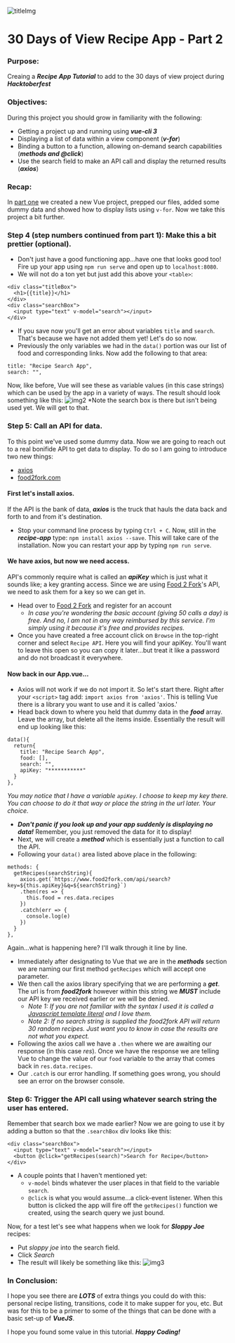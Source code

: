 ![titleImg](https://github.com/markrmessmore/Day8-Recipe-Search-App-Part1/blob/master/images/3.jpg?raw=true)

# 30 Days of View Recipe App - Part 2

### Purpose:
Creaing a ***Recipe App Tutorial*** to add to the 30 days of view project during ***Hacktoberfest***

### Objectives:
During this project you should grow in familiarity with the following:
* Getting a project up and running using ***vue-cli 3***
* Displaying a list of data within a view component (***v-for***)
* Binding a button to a function, allowing on-demand search capabilities (***methods and @click***)
* Use the search field to make an API call and display the returned results (***axios***)

### Recap:
In [part one](https://github.com/markrmessmore/Day8-Recipe-Search-App-Part1) we created a new Vue project, prepped our files, added some dummy data and showed how to display lists using `v-for`. Now we take this project a bit further.

### Step 4 (step numbers continued from part 1): Make this a bit prettier (optional).
* Don't just have a good functioning app...have one that looks good too! Fire up your app using `npm run serve` and open up to `localhost:8080`.
* We will not do a ton yet but just add this above your `<table>`:
```
<div class="titleBox">
  <h1>{{title}}</h1>
</div>
<div class="searchBox">
  <input type="text" v-model="search"></input>
</div>
```
* If you save now you'll get an error about variables `title` and `search`. That's because we have not added them yet! Let's do so now. 
* Previously the only variables we had in the `data()` portion was our list of food and corresponding links. Now add the following to that area:
```
title: "Recipe Search App",
search: "",
```
Now, like before, Vue will see these as variable values (in this case strings) which can be used by the app in a variety of ways. The result should look something like this:
![img2](https://github.com/markrmessmore/Day8-Recipe-Search-App-Part1/blob/master/images/2.jpg?raw=true)
*Note the search box is there but isn't being used yet. We will get to that.

### Step 5: Call an API for data.
To this point we've used some dummy data. Now we are going to reach out to a real bonifide API to get data to display. To do so I am going to introduce two new things:
* [axios](https://github.com/axios/axios)
* [food2fork.com](https://www.food2fork.com)

#### First let's install axios.
If the API is the bank of data, ***axios*** is the truck that hauls the data back and forth to and from it's destination. 
* Stop your command line process by typing `Ctrl + C`. Now, still in the ***recipe-app*** type: `npm install axios --save`. This will take care of the installation. Now you can restart your app by typing `npm run serve`.

#### We have axios, but now we need access.
API's commonly require what is called an ***apiKey*** which is just what it sounds like; a key granting access. Since we are using [Food 2 Fork](https://www.food2fork.com/default)'s API, we need to ask them for a key so we can get in.
* Head over to [Food 2 Fork](https://www.food2fork.com/default) and register for an account
  * *In case you're wondering the basic account (giving 50 calls a day) is free. And no, I am not in any way reimbursed by this service. I'm simply using it because it's free and provides recipes.*
* Once you have created a free account click on `Browse` in the top-right corner and select `Recipe API`. Here you will find your apiKey. You'll want to leave this open so you can copy it later...but treat it like a password and do not broadcast it everywhere. 

#### Now back in our App.vue...
* Axios will not work if we do not import it. So let's start there. Right after your `<script>` tag add: `import axios from 'axios'`. This is telling Vue there is a library you want to use and it is called 'axios.'
* Head back down to where you held that dummy data in the ***food*** array. Leave the array, but delete all the items inside. Essentially the result will end up looking like this:
```
data(){
  return{
    title: "Recipe Search App",
    food: [],
    search: "",
    apiKey: "***********"
  }
},
```
*You may notice that I have a variable `apiKey`. I choose to keep my key there. You can choose to do it that way or place the string in the url later. Your choice.*
* ***Don't panic if you look up and your app suddenly is displaying no data!*** Remember, you just removed the data for it to display!
* Next, we will create a ***method*** which is essentially just a function to call the API.
* Following your `data()` area listed above place in the following:
```
methods: {
  getRecipes(searchString){
    axios.get(`https://www.food2fork.com/api/search?key=${this.apiKey}&q=${searchString}`)
    .then(res => {
      this.food = res.data.recipes
    })
    .catch(err => {
      console.log(e)
    })
  }
},
```
Again...what is happening here? I'll walk through it line by line.
* Immediately after designating to Vue that we are in the ***methods*** section we are naming our first method `getRecipes` which will accept one parameter. 
* We then call the axios library specifying that we are performing a ***get***. The url is from ***food2fork*** however within this string we ***MUST*** include our API key we received earlier or we will be denied. 
  * *Note 1: If you are not familiar with the syntax I used it is called a [Javascript template literal](https://developer.mozilla.org/en-US/docs/Web/JavaScript/Reference/Template_literals) and I love them.*
  * *Note 2: If no search string is supplied the food2fork API will return 30 random recipes. Just want you to know in case the results are not what you expect.*
* Following the axios call we have a `.then` where we are awaiting our response (in this case *res*). Once we have the response we are telling Vue to change the value of our `food` variable to the array that comes back in `res.data.recipes`.
* Our `.catch` is our error handling. If something goes wrong, you should see an error on the browser console.

### Step 6: Trigger the API call using whatever search string the user has entered.
Remember that search box we made earlier? Now we are going to use it by adding a button so that the `.searchBox` div looks like this:
```
<div class="searchBox">
  <input type="text" v-model="search"></input>
  <button @click="getRecipes(search)">Search for Recipe</button>
</div>
```
* A couple points that I haven't mentioned yet:
  * `v-model` binds whatever the user places in that field to the variable `search`.
  * `@click` is what you would assume...a click-event listener. When this button is clicked the app will fire off the `getRecipes()` function we created, using the search query we just bound.
  
Now, for a test let's see what happens when we look for ***Sloppy Joe*** recipes:
* Put *sloppy joe* into the search field.
* Click *Search*
* The result will likely be something like this:
![img3](https://github.com/markrmessmore/Day8-Recipe-Search-App-Part1/blob/master/images/3.jpg?raw=true)

### In Conclusion:
I hope you see there are ***LOTS*** of extra things you could do with this: personal recipe listing, transitions, code it to make supper for you, etc. But was for this to be a primer to some of the things that can be done with a basic set-up of ***VueJS***.

I hope you found some value in this tutorial. ***Happy Coding!***
